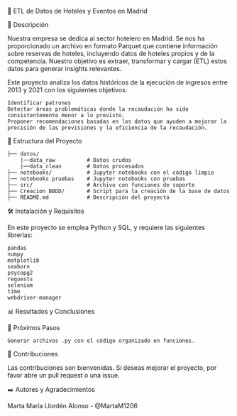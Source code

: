 🏨 ETL de Datos de Hoteles y Eventos en Madrid

📖 Descripción

Nuestra empresa se dedica al sector hotelero en Madrid. Se nos ha proporcionado un archivo en formato Parquet que contiene información sobre reservas de hoteles, incluyendo datos de hoteles propios y de la competencia. Nuestro objetivo es extraer, transformar y cargar (ETL) estos datos para generar insights relevantes.

Este proyecto analiza los datos históricos de la ejecución de ingresos entre 2013 y 2021 con los siguientes objetivos:

    Identificar patrones
    Detectar áreas problemáticas donde la recaudación ha sido consistentemente menor a lo previsto.
    Proponer recomendaciones basadas en los datos que ayuden a mejorar la precisión de las previsiones y la eficiencia de la recaudación.

📁 Estructura del Proyecto

    ├── datos/               
        |──data_raw          # Datos crudos
        |──data_clean        # Datos procesados
    ├── notebooks/           # Jupyter notebooks con el código limpio  
    |── notebooks pruebas    # Jupyter notebooks con pruebas    
    ├── src/                 # Archivo con funciones de soporte
    ├── Creacion BBDD/       # Script para la creación de la base de datos
    ├── README.md            # Descripción del proyecto

🛠️ Instalación y Requisitos

En este proyecto se emplea Python y SQL, y requiere las siguientes librerias:

    pandas
    numpy
    matplotlib
    seaborn
    psycopg2
    requests
    selenium
    time
    webdriver-manager

📊 Resultados y Conclusiones



🔄 Próximos Pasos

    Generar archivos .py con el código organizado en funciones.

🤝 Contribuciones

Las contribuciones son bienvenidas. Si deseas mejorar el proyecto, por favor abre un pull request o una issue. 

✒️ Autores y Agradecimientos

Marta María Llordén Alonso - @MartaM1206